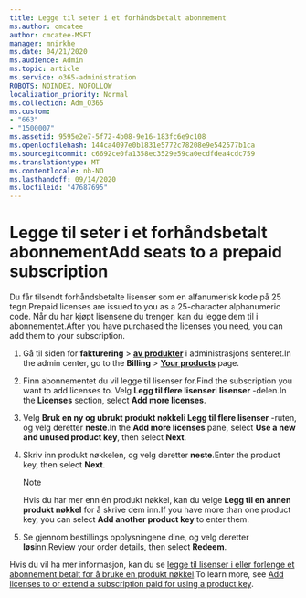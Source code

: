 ```yaml
---
title: Legge til seter i et forhåndsbetalt abonnement
ms.author: cmcatee
author: cmcatee-MSFT
manager: mnirkhe
ms.date: 04/21/2020
ms.audience: Admin
ms.topic: article
ms.service: o365-administration
ROBOTS: NOINDEX, NOFOLLOW
localization_priority: Normal
ms.collection: Adm_O365
ms.custom:
- "663"
- "1500007"
ms.assetid: 9595e2e7-5f72-4b08-9e16-183fc6e9c108
ms.openlocfilehash: 144ca4097e0b1831e5772c78208e9e542577b1ca
ms.sourcegitcommit: c6692ce0fa1358ec3529e59ca0ecdfdea4cdc759
ms.translationtype: MT
ms.contentlocale: nb-NO
ms.lasthandoff: 09/14/2020
ms.locfileid: "47687695"
---
```

# <a name="add-seats-to-a-prepaid-subscription"></a><span data-ttu-id="9fb7a-102">Legge til seter i et forhåndsbetalt abonnement</span><span class="sxs-lookup"><span data-stu-id="9fb7a-102">Add seats to a prepaid subscription</span></span>

<span data-ttu-id="9fb7a-103">Du får tilsendt forhåndsbetalte lisenser som en alfanumerisk kode på 25 tegn.</span><span class="sxs-lookup"><span data-stu-id="9fb7a-103">Prepaid licenses are issued to you as a 25-character alphanumeric code.</span></span> <span data-ttu-id="9fb7a-104">Når du har kjøpt lisensene du trenger, kan du legge dem til i abonnementet.</span><span class="sxs-lookup"><span data-stu-id="9fb7a-104">After you have purchased the licenses you need, you can add them to your subscription.</span></span> 

1. <span data-ttu-id="9fb7a-105">Gå til siden for **fakturering**  >  **[av produkter](https://go.microsoft.com/fwlink/p/?linkid=842054)** i administrasjons senteret.</span><span class="sxs-lookup"><span data-stu-id="9fb7a-105">In the admin center, go to the **Billing** > **[Your products](https://go.microsoft.com/fwlink/p/?linkid=842054)** page.</span></span>

2. <span data-ttu-id="9fb7a-106">Finn abonnementet du vil legge til lisenser for.</span><span class="sxs-lookup"><span data-stu-id="9fb7a-106">Find the subscription you want to add licenses to.</span></span> <span data-ttu-id="9fb7a-107">Velg **Legg til flere lisenser**i **lisenser** -delen.</span><span class="sxs-lookup"><span data-stu-id="9fb7a-107">In the **Licenses** section, select **Add more licenses**.</span></span>

3. <span data-ttu-id="9fb7a-108">Velg **Bruk en ny og ubrukt produkt nøkkel**i **Legg til flere lisenser** -ruten, og velg deretter **neste**.</span><span class="sxs-lookup"><span data-stu-id="9fb7a-108">In the **Add more licenses** pane, select **Use a new and unused product key**, then select **Next**.</span></span>

4. <span data-ttu-id="9fb7a-109">Skriv inn produkt nøkkelen, og velg deretter **neste**.</span><span class="sxs-lookup"><span data-stu-id="9fb7a-109">Enter the product key, then select **Next**.</span></span>

    > [!NOTE]
    > <span data-ttu-id="9fb7a-110">Hvis du har mer enn én produkt nøkkel, kan du velge **Legg til en annen produkt nøkkel** for å skrive dem inn.</span><span class="sxs-lookup"><span data-stu-id="9fb7a-110">If you have more than one product key, you can select **Add another product key** to enter them.</span></span>

5. <span data-ttu-id="9fb7a-111">Se gjennom bestillings opplysningene dine, og velg deretter **løs**inn.</span><span class="sxs-lookup"><span data-stu-id="9fb7a-111">Review your order details, then select **Redeem**.</span></span>

<span data-ttu-id="9fb7a-112">Hvis du vil ha mer informasjon, kan du se [legge til lisenser i eller forlenge et abonnement betalt for å bruke en produkt nøkkel](https://docs.microsoft.com/microsoft-365/commerce/licenses/add-licenses-using-product-key).</span><span class="sxs-lookup"><span data-stu-id="9fb7a-112">To learn more, see [Add licenses to or extend a subscription paid for using a product key](https://docs.microsoft.com/microsoft-365/commerce/licenses/add-licenses-using-product-key).</span></span>